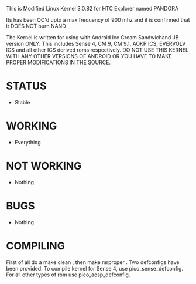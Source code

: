 This is Modified Linux Kernel 3.0.82 for HTC Explorer named PANDORA

Its has been OC'd upto a max frequency of 900 mhz and it is confirmed that it DOES NOT burn NAND 
  
The Kernel is written for using with Android Ice Cream Sandwichand JB version ONLY.
This includes Sense 4, CM 9, CM 9.1, AOKP ICS, EVERVOLV ICS and all other ICS derived roms respectively.
DO NOT USE THIS KERNEL WITH ANY OTHER VERSIONS OF ANDROID OR YOU HAVE TO MAKE PROPER MODIFICATIONS IN THE SOURCE.

STATUS
======

- Stable

WORKING
=======

- Everything

NOT WORKING
===========

- Nothing

BUGS
====

- Nothing

COMPILING
=========
First of all do a make clean , then make mrproper .
Two defconfigs have been provided. To compile kernel for Sense 4, use pico_sense_defconfig. For all other types of rom use pico_aosp_defconfig.



